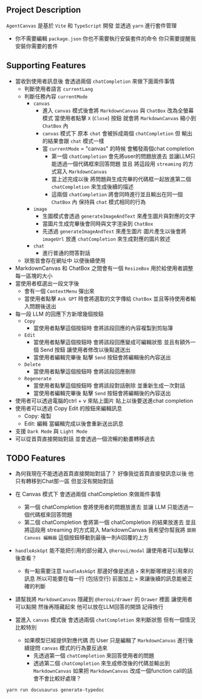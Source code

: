 ## Project Description

`AgentCanvas` 是基於 `Vite` 和 `TypeScript` 開發 並透過 `yarn` 進行套件管理
  - 你不需要編輯 `package.json` 你也不需要執行安裝套件的命令 你只需要提醒我安裝你需要的套件

## Supporting Features
- 當收到使用者訊息後 會透過兩個 `chatCompletion` 來做下面兩件事情
  - 判斷使用者語言 `currentLang`
  - 判斷任務內容 `currentMode`
    - `canvas`
      - 進入 `canvas` 模式後會將 `MarkdownCanvas` 與 `ChatBox` 改為全螢幕模式 當使用者點擊 `X` (`Close`) 按鈕 就會將 `MarkdownCanvas` 縮小到 `ChatBox` 內
      - `canvas` 模式下 原本 `chat` 會被拆成兩個 `chatCompletion` 但 輸出的結果會跟 `chat` 模式一樣
      - 當 `currentMode` = "canvas" 的時候 會觸發兩個chat completion
        - 第一個 `chatCompletion`
          會先將user的問題放進去 並讓LLM只能透過一個代碼框來回答問題 並且 將這段用 `streaming`
          的方式寫入 `MarkdownCanvas`
        - 當上述完成以後 將問題與生成完畢的代碼框一起放進第二個 `chatCompletion` 來生成後續的描述
        - 這兩個 `chatCompletion` 將會同時進行並且輸出在同一個 `ChatBox` 內 保持與 `chat`
          模式相同的行為
    - `image`
      - 生圖模式會透過 `generateImageAndText` 來產生圖片與對應的文字
      - 當圖片生成完畢後會同時與文字渲染到 `ChatBox`
      - 先透過 `generateImageAndText` 來產生圖片 圖片產生以後會將 `imageUrl` 放進 `chatCompletion`
        來生成對應的圖片敘述
    - `chat`
      - 進行普通的問答對話
  - 狀態皆會存在網址中 以便後續使用
- MarkdownCanvas 和 ChatBox 之間會有一個 `ResizeBox` 用於給使用者調整每一區塊的大小
- 當使用者框選出一段文字後
  - 會有一個 `ContextMenu` 彈出來
  - 當使用者點擊 `Ask GPT` 時會將選取的文字傳給 `ChatBox` 並且等待使用者輸入問題後送出
- 每一段 LLM 的回應下方新增幾個按鈕
  - `Copy`
    - 當使用者點擊這個按鈕時 會將該段回應的內容複製到剪貼簿
  - `Edit`
    - 當使用者點擊這個按鈕時 會將該段回應變成可編輯狀態 並且有額外一個 Send 按鈕 讓使用者修改以後點選送出
    - 當使用者編輯完畢後 點擊 `Send` 按鈕會將編輯後的內容送出
  - `Delete`
    - 當使用者點擊這個按鈕時 會將該段回應刪除
  - `Regenerate`
    - 當使用者點擊這個按鈕時 會將該段對話刪除 並重新生成一次對話
    - 當使用者編輯完畢後 點擊 `Send` 按鈕會將編輯後的內容送出
- 使用者可以透過電腦的ctrl + v 來貼上圖片 貼上以後要送進chat completion
- 使用者可以透過 Copy Edit 的按鈕來編輯訊息
  - Copy: 複製
  - Edit: 編輯 當編輯完成以後會重新送出訊息
- 支援 `Dark Mode` 與 `Light Mode`
- 可以從首頁直接開始對話 並會透過一個流暢的動畫轉移過去

## TODO Features
- 為何我現在不能透過首頁直接開始對話了？ 好像我從首頁直接發訊息以後 他只有轉移到Chat那一區 但並沒有開始對話
- 在 Canvas 模式下 會透過兩個 chatCompletion 來做兩件事情
  - 第一個 chatCompletion 會將使用者的問題放進去 並讓 LLM 只能透過一個代碼框來回答問題
  - 第二個 chatCompletion 會將第一個 chatCompletion 的結果放進去 並且將這段用 streaming 的方式寫入 MarkdownCanvas
我希望你幫我將 `展開 Canvas 編輯器` 這個按鈕移動到最後一則AI回覆的上方

- `handleAskGpt` 能不能把引用的部分藏入 `@heroui/modal` 讓使用者可以點擊以後查看？
  - 有一點需要注意 `handleAskGpt` 那邊好像是透過 `>` 來判斷哪裡是引用來的訊息 所以可能要在每一行 (包括空行) 前面加上 `>` 來讓後續的訊息能被正確的判斷

- 請幫我將 `MarkdownCanvas` 隱藏到 `@heroui/drawer` 的 `Drawer` 裡面 讓使用者可以點開 然後再隱藏起來 他可以放在LLM回答的開頭 記得換行

- 當進入 `canvas` 模式後 會透過兩個 `chatCompletion` 來判斷狀態 但有一個情況比較特別
  - 如果模型已經提供對應代碼 而 User 只是編輯了 `MarkdownCanvas` 進行後續提問 `canvas` 模式的行為要反過來
    - 先透過第一個 `chatCompletion` 來回答使用者的問題
    - 透過第二個 `chatCompletion` 來生成修改後的代碼並輸出到 `MarkdownCanvas`
如果把 `MarkdownCanvas` 改成一個function call的話會不會比較好處理？


`yarn run docusaurus generate-typedoc`
